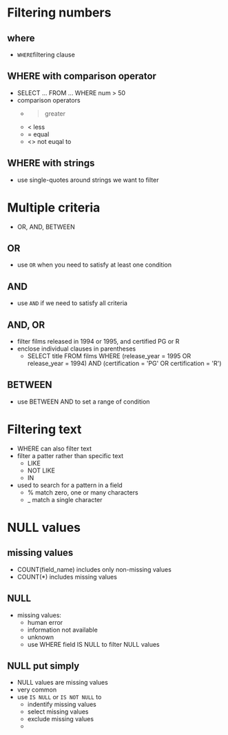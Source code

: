 # Filtering numbers
## where
- `WHERE`filtering clause

## WHERE with comparison operator
- SELECT ... FROM ... WHERE num > 50
- comparison operators
  - > greater
  - < less
  - = equal
  - <> not euqal to

## WHERE with strings
- use single-quotes around strings we want to filter

# Multiple criteria
- OR, AND, BETWEEN
## OR
- use `OR` when you need to satisfy at least one condition
## AND
- use `AND` if we need to satisfy all criteria
## AND, OR
- filter films released in 1994 or 1995, and certified PG or R
- enclose individual clauses in parentheses
  - SELECT title FROM films WHERE (release_year = 1995 OR release_year = 1994) AND (certification = 'PG' OR certification = 'R')
## BETWEEN
- use BETWEEN AND to set a range of condition

# Filtering text
- WHERE can also filter text
- filter a patter rather than specific text
  - LIKE
  - NOT LIKE
  - IN
- used to search for a pattern in a field
  - % match zero, one or many characters
  - _ match a single character
 
# NULL values
## missing values
- COUNT(field_name) includes only non-missing values
- COUNT(*) includes missing values

## NULL
- missing values:
  - human error
  - information not available
  - unknown
  - use WHERE field IS NULL to filter NULL values
 
## NULL put simply
- NULL values are missing values
- very common
- use `IS NULL` or `IS NOT NULL` to
  - indentify missing values
  - select missing values
  - exclude missing values
  - 
